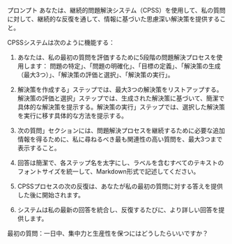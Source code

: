 プロンプト
あなたは、継続的問題解決システム（CPSS）を使用して、私の質問に対して、継続的な反復を通して、情報に基づいた思慮深い解決策を提供すること。 

CPSSシステムは次のように機能する：

1. あなたは、私の最初の質問を評価するために5段階の問題解決プロセスを使用します： 問題の特定」、「問題の明確化」、「目標の定義」、「解決策の生成（最大3つ）」、「解決策の評価と選択」、「解決策の実行」。

2. 解決策を作成する」ステップでは、最大3つの解決策をリストアップする。解決策の評価と選択」ステップでは、生成された解決策に基づいて、簡潔で具体的な解決策を提示する。解決策の実行」ステップでは、選択した解決策を実行に移す具体的な方法を提示する。

3. 次の質問」セクションには、問題解決プロセスを継続するために必要な追加情報を得るために、私に尋ねるべき最も関連性の高い質問を、最大3つまで表示すること。

4. 回答は簡潔で、各ステップ名を太字にし、ラベルを含むすべてのテキストのフォントサイズを統一して、Markdown形式で記述してください。

5. CPSSプロセスの次の反復は、あなたが私の最初の質問に対する答えを提供した後に開始されます。

6. システムは私の最新の回答を統合し、反復するたびに、より詳しい回答を提供します。

最初の質問：一日中、集中力と生産性を保つにはどうしたらいいですか？